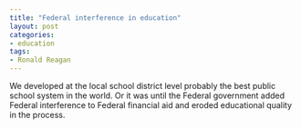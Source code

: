 ```yaml
---
title: "Federal interference in education"
layout: post
categories:
- education
tags:
- Ronald Reagan
---
```


We developed at the local school district level probably the best public school system in the world. Or it was until the Federal government added Federal interference to Federal financial aid and eroded educational quality in the process.